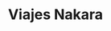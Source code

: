 ---
title: "Viajes Nakara"
url: /donostia-san-sebastian/viajes-nakara-camino-portuetxe/
shop: agencia de viajes
---